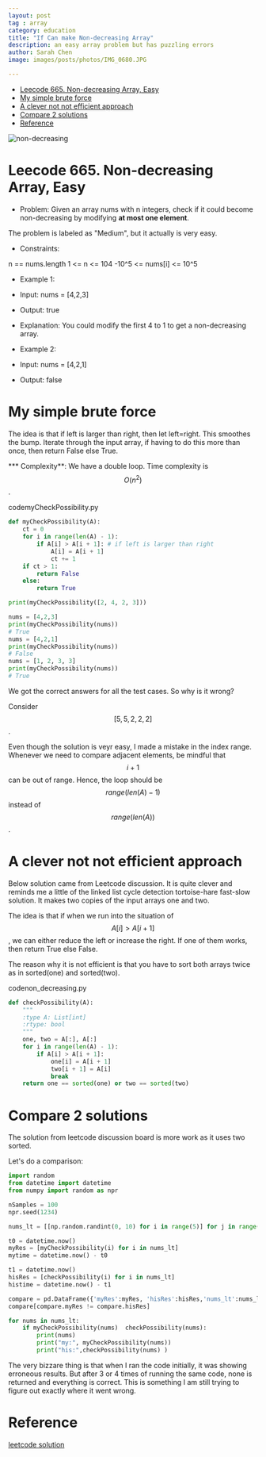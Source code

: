 ```yaml
---
layout: post
tag : array
category: education
title: "If Can make Non-decreasing Array"
description: an easy array problem but has puzzling errors
author: Sarah Chen
image: images/posts/photos/IMG_0680.JPG

---
```

- [Leecode 665. Non-decreasing Array, Easy](#leecode-665-non-decreasing-array-easy)
- [My simple brute force](#my-simple-brute-force)
- [A clever not not efficient approach](#a-clever-not-not-efficient-approach)
- [Compare 2 solutions](#compare-2-solutions)
- [Reference](#reference)

![non-decreasing](../images/posts/photos/IMG_0680.JPG)
# Leecode 665. Non-decreasing Array, Easy

* Problem:
Given an array nums with n integers, check if it could become non-decreasing by modifying **at most one element**.

The problem is labeled as "Medium", but it actually is very easy. 

* Constraints:

n == nums.length
1 <= n <= 104
-10^5 <= nums[i] <= 10^5

* Example 1:
* Input: nums = [4,2,3]
* Output: true
* Explanation: You could modify the first 4 to 1 to get a non-decreasing array.

* Example 2:
* Input: nums = [4,2,1]
* Output: false

# My simple brute force

The idea is that if left is larger than right, then let left=right. This smoothes the bump.  Iterate through the input array, if having to do this more than once, then return False else True.  

*** Complexity**:
We have a double loop.  Time complexity is $$O(n^2)$$.  

<div class="code-head"><span>code</span>myCheckPossibility.py</div>

```py
def myCheckPossibility(A):
    ct = 0
    for i in range(len(A) - 1):
        if A[i] > A[i + 1]: # if left is larger than right
            A[i] = A[i + 1]
            ct += 1
    if ct > 1:
        return False
    else:
        return True

print(myCheckPossibility([2, 4, 2, 3]))

nums = [4,2,3]
print(myCheckPossibility(nums))
# True
nums = [4,2,1]
print(myCheckPossibility(nums))
# False
nums = [1, 2, 3, 3]
print(myCheckPossibility(nums))
# True
```

We got the correct answers for all the test cases.  So why is it wrong?

Consider $$[5, 5, 2, 2, 2]$$. 

Even though the solution is veyr easy, I made a mistake in the index range.  Whenever we need to compare adjacent elements, be mindful that $$i+1$$ can be out of range.  Hence, the loop should be $$range(len(A) - 1)$$ instead of $$range(len(A))$$. 



# A clever not not efficient approach

Below solution came from Leetcode discussion.   It is quite clever and reminds me a little of the linked list cycle detection tortoise-hare fast-slow solution.  It makes two copies of the input arrays <span class="coding">one</span> and <span class="coding">two</span>.  

The idea is that if when we run into the situation of $$A[i] > A[i + 1]$$, we can either reduce the left or increase the right.  If one of them works, then return True else False. 

The reason why it is not efficient is that you have to sort both arrays twice as in <span class="coding">sorted(one)</span> and <span class="coding">sorted(two)</span>. 

<div class="code-head"><span>code</span>non_decreasing.py</div>

```py
def checkPossibility(A):
    """
    :type A: List[int]
    :rtype: bool
    """
    one, two = A[:], A[:]
    for i in range(len(A) - 1):
        if A[i] > A[i + 1]:
            one[i] = A[i + 1]
            two[i + 1] = A[i]
            break
    return one == sorted(one) or two == sorted(two)
```
# Compare 2 solutions
The solution from leetcode discussion board is more work as it uses two <span class="coding">sorted</span>. 

Let's do a comparison:
```python
import random
from datetime import datetime
from numpy import random as npr

nSamples = 100
npr.seed(1234)

nums_lt = [[np.random.randint(0, 10) for i in range(5)] for j in range(nSamples)]

t0 = datetime.now()
myRes = [myCheckPossibility(i) for i in nums_lt]
mytime = datetime.now() - t0

t1 = datetime.now()
hisRes = [checkPossibility(i) for i in nums_lt]
histime = datetime.now() - t1

compare = pd.DataFrame({'myRes':myRes, 'hisRes':hisRes,'nums_lt':nums_lt })
compare[compare.myRes != compare.hisRes]

for nums in nums_lt:
    if myCheckPossibility(nums)  checkPossibility(nums):
        print(nums)
        print("my:", myCheckPossibility(nums))
        print("his:",checkPossibility(nums) )
```
The very bizzare thing is that when I ran the code initially, it was showing erroneous results.  But after 3 or 4 times of running the same code, none is returned and everything is correct.  This is something I am still trying to figure out exactly where it went wrong. 

# Reference

[leetcode solution](https://leetcode.com/problems/non-decreasing-array/discuss/106816/Python-Extremely-Easy-to-Understand)